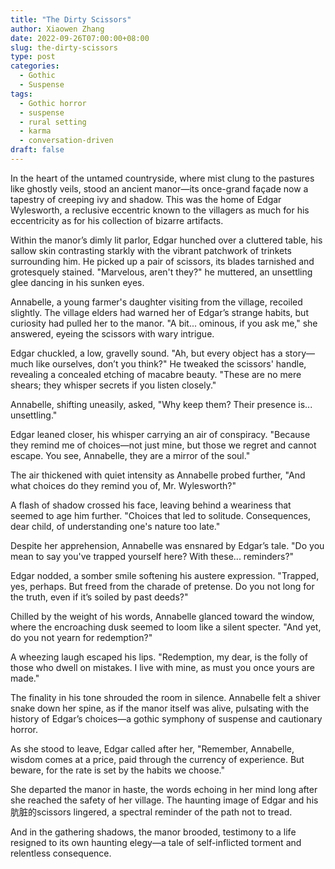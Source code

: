 ```yaml
---
title: "The Dirty Scissors"
author: Xiaowen Zhang
date: 2022-09-26T07:00:00+08:00
slug: the-dirty-scissors
type: post
categories:
  - Gothic
  - Suspense
tags:
  - Gothic horror
  - suspense
  - rural setting
  - karma
  - conversation-driven
draft: false
---
```


In the heart of the untamed countryside, where mist clung to the pastures like ghostly veils, stood an ancient manor—its once-grand façade now a tapestry of creeping ivy and shadow. This was the home of Edgar Wylesworth, a reclusive eccentric known to the villagers as much for his eccentricity as for his collection of bizarre artifacts.

Within the manor’s dimly lit parlor, Edgar hunched over a cluttered table, his sallow skin contrasting starkly with the vibrant patchwork of trinkets surrounding him. He picked up a pair of scissors, its blades tarnished and grotesquely stained. "Marvelous, aren't they?" he muttered, an unsettling glee dancing in his sunken eyes.

Annabelle, a young farmer's daughter visiting from the village, recoiled slightly. The village elders had warned her of Edgar’s strange habits, but curiosity had pulled her to the manor. "A bit... ominous, if you ask me," she answered, eyeing the scissors with wary intrigue.

Edgar chuckled, a low, gravelly sound. "Ah, but every object has a story—much like ourselves, don’t you think?" He tweaked the scissors' handle, revealing a concealed etching of macabre beauty. "These are no mere shears; they whisper secrets if you listen closely."

Annabelle, shifting uneasily, asked, "Why keep them? Their presence is... unsettling."

Edgar leaned closer, his whisper carrying an air of conspiracy. "Because they remind me of choices—not just mine, but those we regret and cannot escape. You see, Annabelle, they are a mirror of the soul."

The air thickened with quiet intensity as Annabelle probed further, "And what choices do they remind you of, Mr. Wylesworth?"

A flash of shadow crossed his face, leaving behind a weariness that seemed to age him further. "Choices that led to solitude. Consequences, dear child, of understanding one's nature too late."

Despite her apprehension, Annabelle was ensnared by Edgar’s tale. "Do you mean to say you've trapped yourself here? With these... reminders?"

Edgar nodded, a somber smile softening his austere expression. "Trapped, yes, perhaps. But freed from the charade of pretense. Do you not long for the truth, even if it’s soiled by past deeds?"

Chilled by the weight of his words, Annabelle glanced toward the window, where the encroaching dusk seemed to loom like a silent specter. "And yet, do you not yearn for redemption?"

A wheezing laugh escaped his lips. "Redemption, my dear, is the folly of those who dwell on mistakes. I live with mine, as must you once yours are made."

The finality in his tone shrouded the room in silence. Annabelle felt a shiver snake down her spine, as if the manor itself was alive, pulsating with the history of Edgar’s choices—a gothic symphony of suspense and cautionary horror.

As she stood to leave, Edgar called after her, "Remember, Annabelle, wisdom comes at a price, paid through the currency of experience. But beware, for the rate is set by the habits we choose."

She departed the manor in haste, the words echoing in her mind long after she reached the safety of her village. The haunting image of Edgar and his 肮脏的scissors lingered, a spectral reminder of the path not to tread.

And in the gathering shadows, the manor brooded, testimony to a life resigned to its own haunting elegy—a tale of self-inflicted torment and relentless consequence.